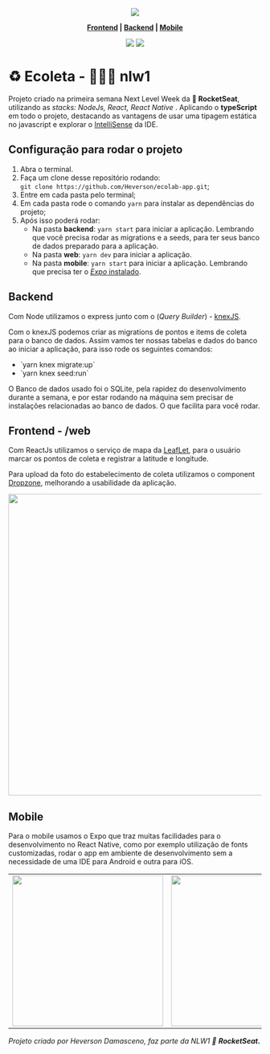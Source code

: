 <p align="center">
<img src="https://user-images.githubusercontent.com/729786/83943228-cfd37780-a7d0-11ea-9ffd-d34ee5517fb3.png"/>
</p>

<p align="center">
<strong> <a href="#frontend---web">Frontend</a> | <a href="#-backend-">Backend</a> | <a href="#mobile">Mobile</a></strong>
</p>
<p align="center">
<img src="https://badgen.net/npm/types/react/" />
<img src="https://badgen.net/npm/types/tslib" />
</p>

<h1>♻️ Ecoleta  - 👨🏻‍🚀 nlw1 </h1>

<p>
Projeto criado na primeira semana Next Level Week da <strong>🚀 RocketSeat</strong>, utilizando as <i>stacks: NodeJs, React, React Native</i> .
Aplicando o <strong>typeScript</strong> em todo o projeto, destacando as vantagens de usar uma tipagem estática no javascript e explorar o <a href="https://docs.microsoft.com/pt-br/visualstudio/ide/using-intellisense?view=vs-2019#:~:text=O%20IntelliSense%20%C3%A9%20uma%20ajuda,Informa%C3%A7%C3%B5es%20R%C3%A1pidas%20e%20Completar%20Palavra.&text=V%C3%A1rios%20aspectos%20do%20IntelliSense%20s%C3%A3o%20espec%C3%ADficos%20do%20idioma.">IntelliSense</a> da IDE.
</p>

<h2>Configuração para rodar o projeto</h2>

1.  Abra o terminal.
2.  Faça um clone desse repositório rodando:  
    `git clone https://github.com/Heverson/ecolab-app.git`;
3.  Entre em cada pasta pelo terminal;
4.  Em cada pasta rode o comando `yarn`  para instalar as dependências do projeto;
5.  Após isso poderá rodar:
	-  Na pasta **backend**: `yarn start` para iniciar a aplicação. Lembrando que você precisa rodar as migrations e a seeds, para ter seus banco de dados preparado para a aplicação.
	-  Na pasta **web**: `yarn dev` para iniciar a aplicação.
	-  Na pasta **mobile**: `yarn start` para iniciar a aplicação. Lembrando  que precisa ter o <a href="https://www.youtube.com/watch?v=eSjFDWYkdxM&vl=pt">*Expo* instalado</a>.


<h2> Backend </h2>
<p>Com Node utilizamos o express junto com o (<i>Query Builder</i>) - <a href="http://knexjs.org/">knexJS</a>.</p>
<p>
Com o knexJS podemos criar as migrations de pontos e items de coleta para o banco de dados.
Assim vamos ter nossas tabelas e dados do banco ao iniciar a aplicação, para isso rode os seguintes comandos:
<ul>
<li>`yarn knex migrate:up`</li> 
<li>`yarn knex seed:run`</li>
</ul>
O Banco de dados usado foi o SQLite, pela rapidez do desenvolvimento durante a semana, e por estar rodando na máquina sem precisar de instalações relacionadas ao banco de dados. O que facilita para você rodar.  
<p>

<h2>Frontend - /web</h2>
<p>Com ReactJs utilizamos o serviço de mapa da <a href="https://leafletjs.com/">LeafLet</a>, para o usuário marcar os pontos de coleta e registrar a latitude e longitude.</p>
<p>Para upload da foto do estabelecimento de coleta utilizamos o component <a href="https://github.com/react-dropzone/react-dropzone">Dropzone</a>, melhorando a usabilidade da aplicação.</p>
<p align="center">
<img src="https://user-images.githubusercontent.com/729786/83943224-ccd88700-a7d0-11ea-91dd-1b1c811a2dc6.png" width="600"/>
</p>


<h2>Mobile</h2>
<p>Para o mobile usamos o Expo que traz muitas facilidades para o desenvolvimento no React Native, como por exemplo utilização de fonts customizadas, rodar o app em ambiente de desenvolvimento sem a necessidade de uma IDE para Android e outra para iOS.</p>
<table><tr><td>
<img src="https://user-images.githubusercontent.com/729786/83943130-df05f580-a7cf-11ea-97d9-922ef727f7ee.gif" width="300" /></td><td>
<img src="https://user-images.githubusercontent.com/729786/83943127-d9101480-a7cf-11ea-8781-b75e1d40c3ed.gif" width="300" />
</td></tr></table>


*Projeto criado por Heverson Damasceno, faz parte da NLW1 🚀 <strong>RocketSeat.</strong>*
